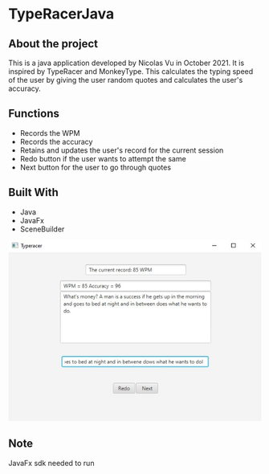 # TypeRacerJava



## About the project

This is a java application developed by Nicolas Vu in October 2021. It is inspired by TypeRacer and MonkeyType. This calculates the typing speed of the user by giving
the user random quotes and calculates the user's accuracy. 

## Functions
* Records the WPM
* Records the accuracy
* Retains and updates the user's record for the current session
* Redo button if the user wants to attempt the same 
* Next button for the user to go through quotes

## Built With
* Java
* JavaFx
* SceneBuilder

![Alt text](typeracer3.jpg?raw=true "Title")

## Note
   JavaFx sdk needed to run 
